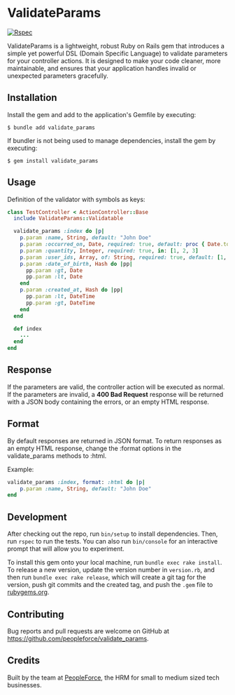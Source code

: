 # ValidateParams

[![Rspec](https://github.com/peopleforce/validate_params/actions/workflows/rspec.yml/badge.svg)](https://github.com/peopleforce/validate_params/actions/workflows/rspec.yml)

ValidateParams is a lightweight, robust Ruby on Rails gem that introduces a simple yet powerful DSL (Domain Specific Language) to validate parameters for your controller actions. It is designed to make your code cleaner, more maintainable, and ensures that your application handles invalid or unexpected parameters gracefully.

## Installation

Install the gem and add to the application's Gemfile by executing:

    $ bundle add validate_params

If bundler is not being used to manage dependencies, install the gem by executing:

    $ gem install validate_params

## Usage

Definition of the validator with symbols as keys:

```ruby
class TestController < ActionController::Base
  include ValidateParams::Validatable

  validate_params :index do |p|
    p.param :name, String, default: "John Doe"
    p.param :occurred_on, Date, required: true, default: proc { Date.today }
    p.param :quantity, Integer, required: true, in: [1, 2, 3]
    p.param :user_ids, Array, of: String, required: true, default: [1, 2, 3]
    p.param :date_of_birth, Hash do |pp|
      pp.param :gt, Date
      pp.param :lt, Date
    end
    p.param :created_at, Hash do |pp|
      pp.param :lt, DateTime
      pp.param :gt, DateTime
    end
  end

  def index
    ...
  end
end
```

## Response

If the parameters are valid, the controller action will be executed as normal. If the parameters are invalid, a **400 Bad Request** response will be returned with a JSON body containing the errors, or an empty HTML response.

## Format

By default responses are returned in JSON format. To return responses as an empty HTML response, change the :format options in the validate_params methods to :html.

Example: 

```ruby
validate_params :index, format: :html do |p|
    p.param :name, String, default: "John Doe"
end
```

## Development

After checking out the repo, run `bin/setup` to install dependencies. Then, run `rspec` to run the tests. You can also run `bin/console` for an interactive prompt that will allow you to experiment.

To install this gem onto your local machine, run `bundle exec rake install`. To release a new version, update the version number in `version.rb`, and then run `bundle exec rake release`, which will create a git tag for the version, push git commits and the created tag, and push the `.gem` file to [rubygems.org](https://rubygems.org).

## Contributing

Bug reports and pull requests are welcome on GitHub at https://github.com/peopleforce/validate_params.

## Credits

Built by the team at [PeopleForce](https://peopleforce.io), the HRM for small to medium sized tech businesses.
